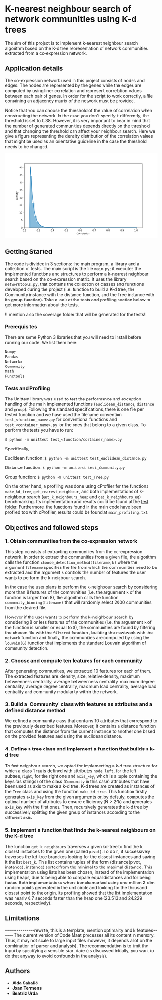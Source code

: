 # K-nearest neighbour search of network communities using K-d trees

The aim of this project is to implement k-nearest neighbour search algorithm based on the K-d tree representation of network communities extracted from a co-expression network. 

## Application details
The co-expression network used in this project consists of nodes and edges. The nodes are represented by the genes while the edges are computed by using liner correlation and represent correlation values between each pair of genes. In order for the script to work correctly, a file containing an adjacency matrix of the network must be provided. 

Notice that you can choose the threshold of the value of correlation when constructing the network. In the case you don't specify it differently, the threshold is set to 0.38. However, it is very important to bear in mind that the number of generated communities depends directly on the threshold and that changing the threshold can affect your neighbour search.
Here we give a figure representing the density distribution of the correlation values that might be used as an orientative guideline in the case the threshold needs to be changed.

[![INSERT YOUR GRAPHIC HERE](https://github.com/JTermens/APA-Project-Networks/blob/master/distribution.png)]()


## Getting Started
The code is divided in 3 sections: the main program, a library and a collection of tests. The main script is the file `main.py`; it executes the implemented functions and structures to perform a k-nearest neighbour search based on the co-expression matrix. It uses the library `networktools.py`, that contains the collection of classes and functions developed during the project (i.e. function to build a K-d tree, the Community instance with the distance function, and the Tree instance with its group function). Take a look at the tests and profiling section below to get more information about the tests. 

!! mention also the coverage folder that will be generated for the tests!!!

### Prerequisites

There are some Python 3 libraries that you will need to install before running our code. 
We list them here:

```
Numpy
Pandas
Networkx
Community
Math
Functools
```

### Tests and Profiling

The Unittest library was used to test the performance and exception handling of the main implemented functions (`euclidean_distance`, `distance` and `group`). Following the standard specifications, there is one file per tested function and we have used the filename convention `test_<function_name>.py` for conventional functions and `test_<container_name>.py` for the ones that belong to a given class. To perform the tests you have to run:

```$ python -m unittest test_<function/container_name>.py```

Specifically,

Euclidean function: ```$ python -m unittest test_euclidean_distance.py```

Distance function: ```$ python -m unittest test_Community.py```

Group function: ```$ python -m unittest test_Tree.py```

On the other hand, a profiling was done using cProfiler for the functions `make_kd_tree`, `get_nearest_neighbour`, and both implementations of k-neighbour search (`get_k_neighbours_heap` and `get_k_neighbours_eq`) benchmarking. Its implementation and results could be found at the [test folder](https://github.com/JTermens/APA-Project-Networks/blob/master/tests/). Furthermore, the functions found in the main code have been profiled too with cProfiler, results could be found at `main_profiling.txt`.

## Objectives and followed steps

### 1. Obtain communities from the co-expression network
This step consists of extracting communities from the co-expression network. In order to extract the communities from a given file, the algorithm calls the function `choose_detection_method(filename,k)` where the argument `filename` specifies the file from which the communities need to be extracted and the argument `k` controls the number of features the user wants to perform the k-neigbour search. 

In the case the user plans to perform the k-neighbour search by considering more than 8  features of the communities (i.e. the arguement `k` of the function is larger than 8), the algorithm calls the function `community_binning(filename)` that will randomly select 2000 communities from the desired file. 

However if the user wants to perform the k-neighbour search by considering 8 or less features of the communities (i.e. the arguement `k` of the function is smaller or equal to 8), the communities are found by filtering the chosen file with the `filtered` function , building the newtwork with the `network` function and finally, the communities are computed by using the `louvain(G)` function that implements the standard Louvain algorithm of community detection.

### 2. Choose and compute ten features for each community
After generating communities, we extracted 10 features for each of them. The extracted features are: density, size, relative density, maximum betweenness centrality, average betweenness centrality, maximum degree centrality, average degree centrality, maximum load centrality, average load centrality and community modularity within the network.

### 3. Build a 'Community' class with features as attributes and a defined distance method
We defined a community class that contains 10 attributes that correspond to the previously described features. Moreover, it contains a distance function that computes the distance from the current instance to another one based on the provided features and using the euclidean distance.  

### 4. Define a tree class and implement a function that builds a k-d tree
To fast neighbour search, we opted for implementing a k-d tree structure for which a class `Tree` is defined with attributes `node`, `left`, for the left subtree,`right`, for the right one and `axis_key`, which is a tuple containing the keys (as strings) of the class (`Community` in this case) attributes that have been used as axis to make a k-d tree. K-d trees are created as instances of the `Tree` class and using the function `make_kd_tree`. This function firstly generates `axis_key` from the given arguments or, by defauly, computes the optimal number of attributes to ensure efficiency (N > 2^k) and generates `axis_key` with the first ones. Then, recursively generates the k-d tree by successively splitting the given group of instances according to the different axis.

### 5. Implement a function that finds the k-nearest neighbours on the K-d tree
The function `get_k_neighbours` traverses a given kd-tree to find the k closest instances to the given one (called `pivot`). To do it, it successively traverses the kd-tree branckes looking for the closest instances and saving it the list `best_k`. This list contains tuples of the form (distance(pivot, instance), instance) sorted from the minimal to the maximal distance. This implementation using lists has been chosen, instead of the implementation using heaps, due to being able to compare equal distances and for being faster. Both implementations where benchamarked using one million 2-dim random points generated in the unit circle and looking for the thousand closest point to the origin. Its profiling showed that the list implementation was nearly 0.7 seconds faster than the heap one (23.513 and 24.229 seconds, respectively).

## Limitations

---------------rewrite, this is a template, mention optimality and k features------
The current version of Code Maat processes all its content in memory. Thus, it may not scale to large input files (however, it depends a lot on the combination of parser and analysis). The recommendation is to limit the input by specifying a sensible start date (as discussed initially, you want to do that anyway to avoid confounds in the analysis).

## Authors

* **Alda Sabalić** 
* **Joan Termens** 
* **Beatriz Urda** 




